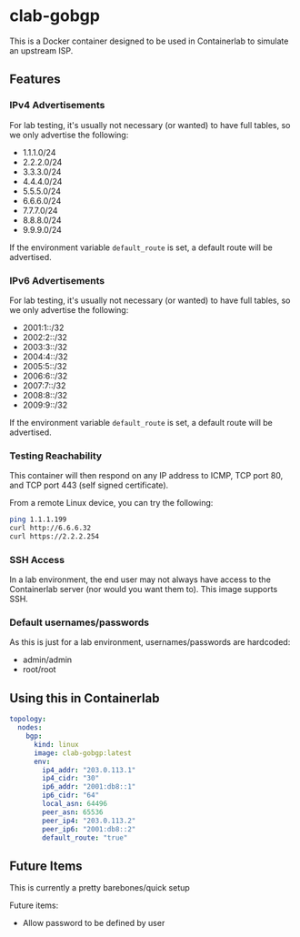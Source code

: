 # clab-gobgp

This is a Docker container designed to be used in Containerlab to simulate an upstream ISP.

## Features

### IPv4 Advertisements

For lab testing, it's usually not necessary (or wanted) to have full tables, so we only advertise the following:

- 1.1.1.0/24
- 2.2.2.0/24
- 3.3.3.0/24
- 4.4.4.0/24
- 5.5.5.0/24
- 6.6.6.0/24
- 7.7.7.0/24
- 8.8.8.0/24
- 9.9.9.0/24

If the environment variable `default_route` is set, a default route will be advertised.

### IPv6 Advertisements

For lab testing, it's usually not necessary (or wanted) to have full tables, so we only advertise the following:

- 2001:1::/32
- 2002:2::/32
- 2003:3::/32
- 2004:4::/32
- 2005:5::/32
- 2006:6::/32
- 2007:7::/32
- 2008:8::/32
- 2009:9::/32

If the environment variable `default_route` is set, a default route will be advertised.

### Testing Reachability

This container will then respond on any IP address to ICMP, TCP port 80, and TCP port 443 (self signed certificate).

From a remote Linux device, you can try the following:

```bash
ping 1.1.1.199
curl http://6.6.6.32
curl https://2.2.2.254
```

### SSH Access

In a lab environment, the end user may not always have access to the Containerlab server (nor would you want them to). This image supports SSH.

### Default usernames/passwords

As this is just for a lab environment, usernames/passwords are hardcoded:

- admin/admin
- root/root

## Using this in Containerlab

```yaml
topology: 
  nodes:
    bgp:
      kind: linux
      image: clab-gobgp:latest
      env:
        ip4_addr: "203.0.113.1"
        ip4_cidr: "30"
        ip6_addr: "2001:db8::1"
        ip6_cidr: "64"
        local_asn: 64496
        peer_asn: 65536
        peer_ip4: "203.0.113.2"
        peer_ip6: "2001:db8::2"
        default_route: "true"
```

## Future Items

This is currently a pretty barebones/quick setup

Future items:

- Allow password to be defined by user
